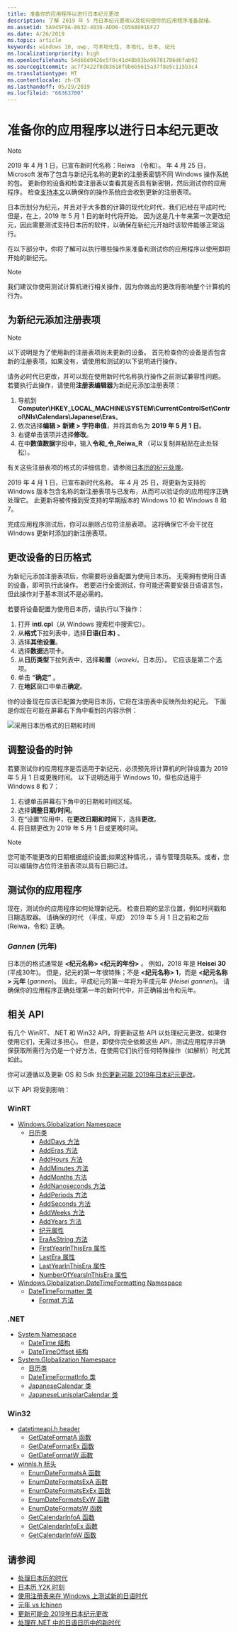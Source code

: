 ```yaml
---
title: 准备你的应用程序以进行日本纪元更改
description: 了解 2019 年 5 月日本纪元更改以及如何使你的应用程序准备就绪。
ms.assetid: 5A945F9A-8632-4038-ADD6-C0568091EF27
ms.date: 4/26/2019
ms.topic: article
keywords: windows 10, uwp, 可本地化性, 本地化, 日本, 纪元
ms.localizationpriority: high
ms.openlocfilehash: 54d66d0426e5f0c41d48b93ba96781786d6fab92
ms.sourcegitcommit: ac7f3422f8d83618f9b6b5615a37f8e5c115b3c4
ms.translationtype: MT
ms.contentlocale: zh-CN
ms.lasthandoff: 05/29/2019
ms.locfileid: "66363780"
---
```

# <a name="prepare-your-application-for-the-japanese-era-change"></a>准备你的应用程序以进行日本纪元更改

> [!NOTE]
> 2019 年 4 月 1 日，已宣布新时代名称：Reiwa （令和）。 年 4 月 25 日，Microsoft 发布了包含与新纪元名称的更新的注册表密钥不同 Windows 操作系统的包。 更新你的设备和检查注册表以查看其是否具有新密钥，然后测试你的应用程序。 检查[支持本文](https://support.microsoft.com/help/4469068/summary-of-new-japanese-era-updates-kb4469068)以确保你的操作系统应会收到更新的注册表项。

日本历划分为纪元，并且对于大多数的计算的现代化时代，我们已经在平成时代;但是，在上，2019 年 5 月 1 日的新时代将开始。 因为这是几十年来第一次更改纪元，因此需要测试支持日本历的软件，以确保在新纪元开始时该软件能够正常运行。

在以下部分中，你将了解可以执行哪些操作来准备和测试你的应用程序以使用即将开始的新纪元。

> [!NOTE]
> 我们建议你使用测试计算机进行相关操作，因为你做出的更改将影响整个计算机的行为。

## <a name="add-a-registry-key-for-the-new-era"></a>为新纪元添加注册表项

> [!NOTE]
> 以下说明是为了使用新的注册表项尚未更新的设备。 首先检查你的设备是否包含新的注册表项，如果没有，请使用和测试的以下说明进行操作。

请务必时代已更改，并可以现在使用新时代名称执行操作之前测试兼容性问题。 若要执行此操作，请使用**注册表编辑器**为新纪元添加注册表项：

1. 导航到 **Computer\HKEY_LOCAL_MACHINE\SYSTEM\CurrentControlSet\Control\Nls\Calendars\Japanese\Eras**。
2. 依次选择**编辑 > 新建 > 字符串值**，并将其命名为 **2019 年 5 月 1 日**。
3. 右键单击该项并选择**修改**。
4. 在中**数值数据**字段中，输入**令和_令_Reiwa_R** （可以复制并粘贴在此处轻松）。

有关这些注册表项的格式的详细信息，请参阅[日本历的纪元处理](https://docs.microsoft.com/windows/desktop/Intl/era-handling-for-the-japanese-calendar)。

2019 年 4 月 1 日，已宣布新时代名称。 年 4 月 25 日，将更新为支持的 Windows 版本包含名称的新注册表项与已发布，从而可以验证你的应用程序正确处理它。 此更新将被传播到受支持的早期版本的 Windows 10 和 Windows 8 和 7。

完成应用程序测试后，你可以删除占位符注册表项。 这将确保它不会干扰在 Windows 更新时添加的新注册表项。

## <a name="change-your-devices-calendar-format"></a>更改设备的日历格式

为新纪元添加注册表项后，你需要将设备配置为使用日本历。 无需拥有使用日语的设备，即可执行此操作。 若要进行全面测试，你可能还需要安装日语语言包，但此操作对于基本测试不是必需的。

若要将设备配置为使用日本历，请执行以下操作：

1. 打开 **intl.cpl**（从 Windows 搜索栏中搜索它）。
2. 从**格式**下拉列表中，选择**日语(日本)** 。
3. 选择**其他设置**。
4. 选择**数据**选项卡。
5. 从**日历类型**下拉列表中，选择**和暦**（*wareki*，日本历）。 它应该是第二个选项。
6. 单击 **“确定”** 。
7. 在**地区**窗口中单击**确定**。

你的设备现在应该已配置为使用日本历，它将在注册表中反映所处的纪元。 下面是你现在可能在屏幕右下角中看到的内容示例：

![采用日本历格式的日期和时间](images/japanese-calendar-format.png)

## <a name="adjust-your-devices-clock"></a>调整设备的时钟

若要测试你的应用程序是否适用于新纪元，必须预先将计算机的时钟设置为 2019 年 5 月 1 日或更晚时间。 以下说明适用于 Windows 10，但也应适用于 Windows 8 和 7：

1. 右键单击屏幕右下角中的日期和时间区域。
2. 选择**调整日期/时间**。
3. 在“设置”应用中，在**更改日期和时间**下，选择**更改**。
4. 将日期更改为 2019 年 5 月 1 日或更晚时间。

> [!NOTE]
> 您可能不能更改的日期根据组织设置;如果这种情况，，请与管理员联系。或者，您可以编辑你占位符注册表项以具有日期已过。

## <a name="test-your-application"></a>测试你的应用程序

现在，测试你的应用程序如何处理新纪元。 检查日期的显示位置，例如时间戳和日期选取器。 请确保的时代 （平成，平成） 2019 年 5 月 1 日之前和之后 (Reiwa，令和) 正确。

### <a name="gannen-"></a>*Gannen* (元年)

日本历的格式通常是 **&lt;纪元名称&gt; &lt;纪元的年份&gt;** 。 例如，2018 年是 **Heisei 30** (平成30年)。  但是，纪元的第一年很特殊；不是 **&lt;纪元名称&gt; 1**，而是 **&lt;纪元名称&gt; 元年** (*gannen*)。 因此，平成纪元的第一年将为平成元年 (*Heisei gannen*)。 请确保你的应用程序正确处理第一年的新时代中，并正确输出令和元年。

## <a name="related-apis"></a>相关 API

有几个 WinRT、.NET 和 Win32 API，将更新这些 API 以处理纪元更改，如果你使用它们，无需过多担心。 但是，即使你完全依赖这些 API，测试应用程序并确保获取所需行为仍是一个好方法，在使用它们执行任何特殊操作（如解析）时尤其如此。

你可以遵循以及更新 OS 和 Sdk 处[的更新可能 2019年日本纪元更改](https://support.microsoft.com/help/4470918/updates-for-may-2019-japan-era-change)。

以下 API 将受到影响：

### <a name="winrt"></a>WinRT

* [Windows.Globalization Namespace](https://docs.microsoft.com/uwp/api/windows.globalization)
  * [日历类](https://docs.microsoft.com/uwp/api/windows.globalization.calendar)
    * [AddDays 方法](https://docs.microsoft.com/uwp/api/windows.globalization.calendar.adddays)
    * [AddEras 方法](https://docs.microsoft.com/uwp/api/windows.globalization.calendar.adderas)
    * [AddHours 方法](https://docs.microsoft.com/uwp/api/windows.globalization.calendar.addhours)
    * [AddMinutes 方法](https://docs.microsoft.com/uwp/api/windows.globalization.calendar.addminutes)
    * [AddMonths 方法](https://docs.microsoft.com/uwp/api/windows.globalization.calendar.addmonths)
    * [AddNanoseconds 方法](https://docs.microsoft.com/uwp/api/windows.globalization.calendar.addnanoseconds)
    * [AddPeriods 方法](https://docs.microsoft.com/uwp/api/windows.globalization.calendar.addperiods)
    * [AddSeconds 方法](https://docs.microsoft.com/uwp/api/windows.globalization.calendar.addseconds)
    * [AddWeeks 方法](https://docs.microsoft.com/uwp/api/windows.globalization.calendar.addweeks)
    * [AddYears 方法](https://docs.microsoft.com/uwp/api/windows.globalization.calendar.addyears)
    * [纪元属性](https://docs.microsoft.com/uwp/api/windows.globalization.calendar.era)
    * [EraAsString 方法](https://docs.microsoft.com/uwp/api/windows.globalization.calendar.eraasstring)
    * [FirstYearInThisEra 属性](https://docs.microsoft.com/uwp/api/windows.globalization.calendar.firstyearinthisera)
    * [LastEra 属性](https://docs.microsoft.com/uwp/api/windows.globalization.calendar.lastera)
    * [LastYearInThisEra 属性](https://docs.microsoft.com/uwp/api/windows.globalization.calendar.lastyearinthisera)
    * [NumberOfYearsInThisEra 属性](https://docs.microsoft.com/uwp/api/windows.globalization.calendar.numberofyearsinthisera)
* [Windows.Globalization.DateTimeFormatting Namespace](https://docs.microsoft.com/uwp/api/windows.globalization.datetimeformatting)
  * [DateTimeFormatter 类](https://docs.microsoft.com/uwp/api/windows.globalization.datetimeformatting.datetimeformatter)
    * [Format 方法](https://docs.microsoft.com/uwp/api/windows.globalization.datetimeformatting.datetimeformatter.format)

### <a name="net"></a>.NET

* [System Namespace](https://docs.microsoft.com/dotnet/api/system)
  * [DateTime 结构](https://docs.microsoft.com/dotnet/api/system.datetime)
  * [DateTimeOffset 结构](https://docs.microsoft.com/dotnet/api/system.datetimeoffset)
* [System.Globalization Namespace](https://docs.microsoft.com/dotnet/api/system.globalization)
  * [日历类](https://docs.microsoft.com/dotnet/api/system.globalization.calendar)
  * [DateTimeFormatInfo 类](https://docs.microsoft.com/dotnet/api/system.globalization.datetimeformatinfo)
  * [JapaneseCalendar 类](https://docs.microsoft.com/dotnet/api/system.globalization.japanesecalendar)
  * [JapaneseLunisolarCalendar 类](https://docs.microsoft.com/dotnet/api/system.globalization.japaneselunisolarcalendar)

### <a name="win32"></a>Win32

* [datetimeapi.h header](https://docs.microsoft.com/windows/desktop/api/datetimeapi/)
  * [GetDateFormatA 函数](https://docs.microsoft.com/windows/desktop/api/datetimeapi/nf-datetimeapi-getdateformata)
  * [GetDateFormatEx 函数](https://docs.microsoft.com/windows/desktop/api/datetimeapi/nf-datetimeapi-getdateformatex)
  * [GetDateFormatW 函数](https://docs.microsoft.com/windows/desktop/api/datetimeapi/nf-datetimeapi-getdateformatw)
* [winnls.h 标头](https://docs.microsoft.com/windows/desktop/api/winnls/)
  * [EnumDateFormatsA 函数](https://docs.microsoft.com/windows/desktop/api/winnls/nf-winnls-enumdateformatsa)
  * [EnumDateFormatsExA 函数](https://docs.microsoft.com/windows/desktop/api/winnls/nf-winnls-enumdateformatsexa)
  * [EnumDateFormatsExEx 函数](https://docs.microsoft.com/windows/desktop/api/winnls/nf-winnls-enumdateformatsexex)
  * [EnumDateFormatsExW 函数](https://docs.microsoft.com/windows/desktop/api/winnls/nf-winnls-enumdateformatsexw)
  * [EnumDateFormatsW 函数](https://docs.microsoft.com/windows/desktop/api/winnls/nf-winnls-enumdateformatsw)
  * [GetCalendarInfoA 函数](https://docs.microsoft.com/windows/desktop/api/winnls/nf-winnls-getcalendarinfoa)
  * [GetCalendarInfoEx 函数](https://docs.microsoft.com/windows/desktop/api/winnls/nf-winnls-getcalendarinfoex)
  * [GetCalendarInfoW 函数](https://docs.microsoft.com/windows/desktop/api/winnls/nf-winnls-getcalendarinfow)

## <a name="see-also"></a>请参阅

* [处理日本历的时代](https://docs.microsoft.com/windows/desktop/Intl/era-handling-for-the-japanese-calendar)
* [日本历 Y2K 时刻](https://blogs.msdn.microsoft.com/shawnste/2018/04/12/the-japanese-calendars-y2k-moment/)
* [使用注册表来在 Windows 上测试新的日语时代](https://blogs.msdn.microsoft.com/shawnste/2018/08/07/using-the-registry-to-test-the-new-japanese-era-on-windows/)
* [元年 vs Ichinen](https://blogs.msdn.microsoft.com/shawnste/2018/11/12/gannen-vs-ichinen/)
* [更新可能会 2019年日本纪元更改](https://support.microsoft.com/help/4470918/updates-for-may-2019-japan-era-change)
* [处理在.NET 中的日语日历中的新时代](https://devblogs.microsoft.com/dotnet/handling-a-new-era-in-the-japanese-calendar-in-net/)
